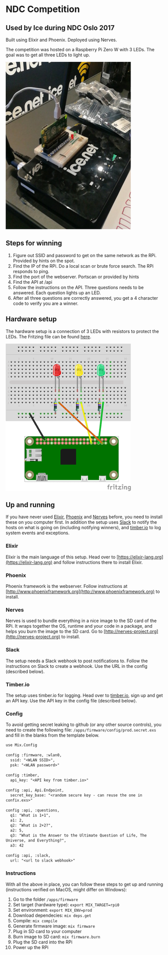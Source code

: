 # NDC Competition

## Used by Ice during NDC Oslo 2017

Built using Elixir and Phoenix. Deployed using Nerves.

The competition was hosted on a Raspberry Pi Zero W with 3 LEDs.
The goal was to get all three LEDs to light up.

![RPi at Ice](rpi-at-display.jpg)

## Steps for winning
1. Figure out SSID and password to get on the same network as the RPi. Provided by hints on the spot.
2. Find the IP of the RPi. Do a local scan or brute force search. The RPi responds to ping.
3. Find the port of the webserver. Portscan or provided by hints
4. Find the API at /api
5. Follow the instructions on the API. Three questions needs to be answered. Each question lights up an LED.
6. After all three questions are correctly answered, you get a 4 character code to verify you are a winner.

## Hardware setup
The hardware setup is a connection of 3 LEDs with resistors to protect the LEDs. The Fritzing file can be found [here](competition.fzz).

![Layout](competition_bb.png)

## Up and running
If you have never used [Elixir](https://elixir-lang.org), [Phoenix](http://www.phoenixframework.org) and [Nerves](http://nerves-project.org) before, you need to install these on you computer first. In addition the setup uses [Slack](https://slack.com) to notify the hosts on what is going on (including notifying winners), and [timber.io](https://timer.io) to log system events and exceptions.

### Elixir
Elixir is the main language of this setup.
Head over to [https://elixir-lang.org](https://elixir-lang.org) and follow instructions there to install Elixir.

### Phoenix
Phoenix framework is the webserver. Follow instructions at [http://www.phoenixframework.org](http://www.phoenixframework.org) to install.

### Nerves
Nerves is used to bundle everything in a nice image to the SD card of the RPi. It wraps together the OS, runtime and your code in a package, and helps you burn the image to the SD card. Go to [http://nerves-project.org](http://nerves-project.org) to install.

### Slack
The setup needs a Slack webhook to post notifications to. Follow the instructions on Slack to create a webhook. Use the URL in the config (described below).

### Timber.io
The setup uses timber.io for logging. Head over to [timber.io](https://timber.io), sign up and get an API key. Use the API key in the config file (described below).

### Config
To avoid getting secret leaking to github (or any other source controls), you need to create the following file: `/apps/firmware/config/prod.secret.exs` and fill in the blanks from the template below.

```
use Mix.Config

config :firmware, :wlan0,
  ssid: "<WLAN SSID>",
  psk: "<WLAN password>"

config :timber,
  api_key: "<API key from timber.io>"

config :api, Api.Endpoint,
  secret_key_base: "<random secure key - can reuse the one in confix.exs>"

config :api, :questions,
  q1: "What is 1+1",
  a1: 2,
  q2: "What is 2+2?",
  a2: 5,
  q3: "What is the Answer to the Ultimate Question of Life, The Universe, and Everything?",
  a3: 42

config :api, :slack,
  url: "<url to slack webhook>"
```

### Instructions
With all the above in place, you can follow these steps to get up and running (instructions verified on MacOS, might differ on Windows):
1. Go to the folder `/apps/firmware`
2. Set target (hardware type): `export MIX_TARGET=rpi0`
3. Set environment: `export MIX_ENV=prod`
2. Download dependecies: `mix deps.get`
3. Compile: `mix compile`
4. Generate firmware image: `mix firmware`
5. Plug in SD card to your computer
6. Burn image to SD card: `mix firmware.burn`
7. Plug the SD card into the RPi
8. Power up the RPi
